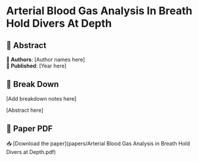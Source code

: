 # Arterial Blood Gas Analysis In Breath Hold Divers At Depth



## 🧬 Abstract



**👤 Authors**: [Author names here]  
**📅 Published**: [Year here]


## 🧠 Break Down

[Add breakdown notes here]

[Abstract here]



## 📄 Paper PDF

📥 [Download the paper](papers/Arterial Blood Gas Analysis in Breath Hold Divers at Depth.pdf)